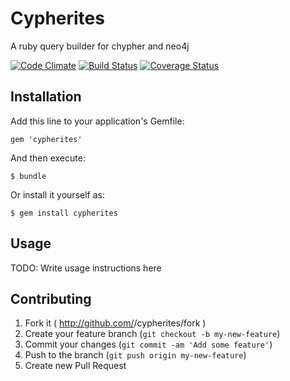 # Cypherites

A ruby query builder for chypher and neo4j

[![Code Climate](https://codeclimate.com/github/weapp/cypherites/badges/gpa.svg)](https://codeclimate.com/github/weapp/cypherites)
[![Build Status](https://secure.travis-ci.org/weapp/cypherites.png?branch=master)](http://travis-ci.org/weapp/cypherites)
[![Coverage Status](https://coveralls.io/repos/weapp/cypherites/badge.png?branch=master)](https://coveralls.io/r/weapp/cypherites)


## Installation

Add this line to your application's Gemfile:

    gem 'cypherites'

And then execute:

    $ bundle

Or install it yourself as:

    $ gem install cypherites

## Usage

TODO: Write usage instructions here

## Contributing

1. Fork it ( http://github.com/<my-github-username>/cypherites/fork )
2. Create your feature branch (`git checkout -b my-new-feature`)
3. Commit your changes (`git commit -am 'Add some feature'`)
4. Push to the branch (`git push origin my-new-feature`)
5. Create new Pull Request
